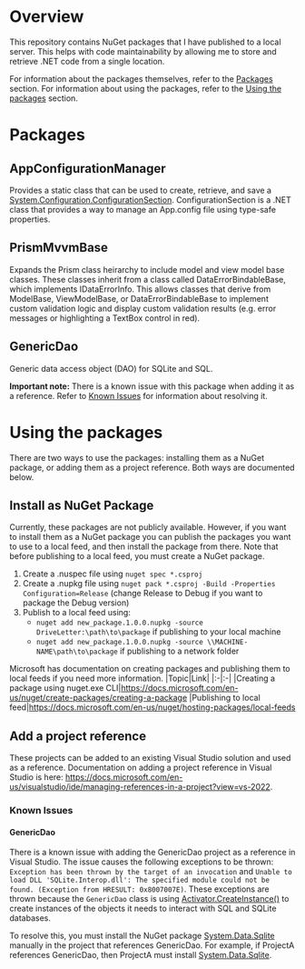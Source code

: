 # Overview
This repository contains NuGet packages that I have published to a local server. This helps with code maintainability by allowing me to store and retrieve .NET code from a single location.

For information about the packages themselves, refer to the [Packages](#packages) section. For information about using the packages, refer to the [Using the packages](#using-the-packages) section.

# Packages
## AppConfigurationManager
Provides a static class that can be used to create, retrieve, and save a [System.Configuration.ConfigurationSection](https://docs.microsoft.com/en-us/dotnet/api/system.configuration.configurationsection?view=netframework-4.7.2). ConfigurationSection is a .NET class that provides a way to manage an App.config file using type-safe properties.   

## PrismMvvmBase
Expands the Prism class heirarchy to include model and view model base classes. These classes inherit from a class called DataErrorBindableBase, which implements IDataErrorInfo. This allows classes that derive from ModelBase, ViewModelBase, or DataErrorBindableBase to implement custom validation logic and display custom validation results (e.g. error messages or highlighting a TextBox control in red).

## GenericDao
Generic data access object (DAO) for SQLite and SQL.

**Important note:** There is a known issue with this package when adding it as a reference. Refer to [Known Issues](#genericdao) for information about resolving it.

# Using the packages
There are two ways to use the packages: installing them as a NuGet package, or adding them as a project reference. Both ways are documented below.

## Install as NuGet Package
Currently, these packages are not publicly available. However, if you want to install them as a NuGet package you can publish the packages you want to use to a local feed, and then install the package from there. Note that before publishing to a local feed, you must create a NuGet package. 

1. Create a .nuspec file using `nuget spec *.csproj`
2. Create a .nupkg file using `nuget pack *.csproj -Build -Properties Configuration=Release` (change Release to Debug if you want to package the Debug version)
3. Publish to a local feed using:
	* `nuget add new_package.1.0.0.nupkg -source DriveLetter:\path\to\package` if publishing to your local machine
	* `nuget add new_package.1.0.0.nupkg -source \\MACHINE-NAME\path\to\package` if publishing to a network folder

Microsoft has documentation on creating packages and publishing them to local feeds if you need more information.
|Topic|Link|
|:-|:-|
|Creating a package using nuget.exe CLI|https://docs.microsoft.com/en-us/nuget/create-packages/creating-a-package
|Publishing to local feed|https://docs.microsoft.com/en-us/nuget/hosting-packages/local-feeds

## Add a project reference
These projects can be added to an existing Visual Studio solution and used as a reference. Documentation on adding a project reference in Visual Studio is here: https://docs.microsoft.com/en-us/visualstudio/ide/managing-references-in-a-project?view=vs-2022.

### Known Issues
#### GenericDao
There is a known issue with adding the GenericDao project as a reference in Visual Studio. The issue causes the following 
exceptions to be thrown: `Exception has been thrown by the target of an invocation` and `Unable to load DLL 'SQLite.Interop.dll': The specified module could not be found. (Exception from HRESULT: 0x8007007E)`.
These exceptions are thrown because the `GenericDao` class is using [Activator.CreateInstance()](https://docs.microsoft.com/en-us/dotnet/api/system.activator.createinstance?view=netframework-4.7.2) to create instances of the objects it needs to interact with SQL
and SQLite databases.

To resolve this, you must install the NuGet package [System.Data.Sqlite](https://www.nuget.org/packages/System.Data.SQLite/) manually in the project
that references GenericDao. For example, if ProjectA references GenericDao, then ProjectA must install 
[System.Data.Sqlite](https://www.nuget.org/packages/System.Data.SQLite/). 
